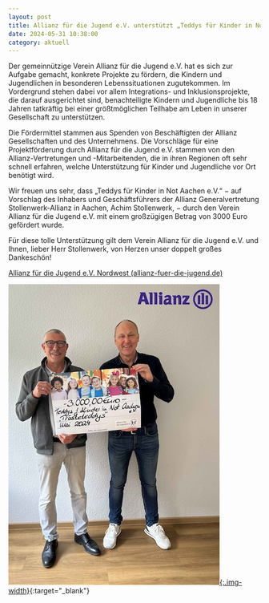 ```yaml
---
layout: post
title: Allianz für die Jugend e.V. unterstützt „Teddys für Kinder in Not Aachen e.V.“ mit 3000 Euro
date: 2024-05-31 10:38:00
category: aktuell
---
```


Der gemeinnützige Verein Allianz für die Jugend e.V. hat es sich zur Aufgabe gemacht, konkrete Projekte zu fördern, die Kindern und Jugendlichen in besonderen Lebenssituationen zugutekommen. Im Vordergrund stehen dabei vor allem Integrations- und Inklusionsprojekte, die darauf ausgerichtet sind, benachteiligte Kindern und Jugendliche bis 18 Jahren tatkräftig bei einer größtmöglichen Teilhabe am Leben in unserer Gesellschaft zu unterstützen.

Die Fördermittel stammen aus Spenden von Beschäftigten der Allianz Gesellschaften und des Unternehmens. Die Vorschläge für eine Projektförderung durch Allianz für die Jugend e.V. stammen von den Allianz-Vertretungen und -Mitarbeitenden, die in ihren Regionen oft sehr schnell erfahren, welche Unterstützung für Kinder und Jugendliche vor Ort benötigt wird.

Wir freuen uns sehr, dass „Teddys für Kinder in Not Aachen e.V.“ − auf Vorschlag des Inhabers und Geschäftsführers der Allianz Generalvertretung Stollenwerk-Allianz in Aachen, Achim Stollenwerk, − durch den Verein Allianz für die Jugend e.V. mit einem großzügigen Betrag von 3000 Euro gefördert wurde.

Für diese tolle Unterstützung gilt dem Verein Allianz für die Jugend e.V. und Ihnen, lieber Herr Stollenwerk, von Herzen unser doppelt großes Dankeschön!

[Allianz für die Jugend e.V. Nordwest (allianz-fuer-die-jugend.de)](https://allianz-fuer-die-jugend.de)

[![Allianz für die Jugend e.V. Herr Stollenwerk überreicht Scheck](/assets/Spendenuebergabe-Allianz-Stollenwerk-small.jpg){:.img-width}](/assets/Spendenuebergabe-Allianz-Stollenwerk.jpg){:target="\_blank"}
